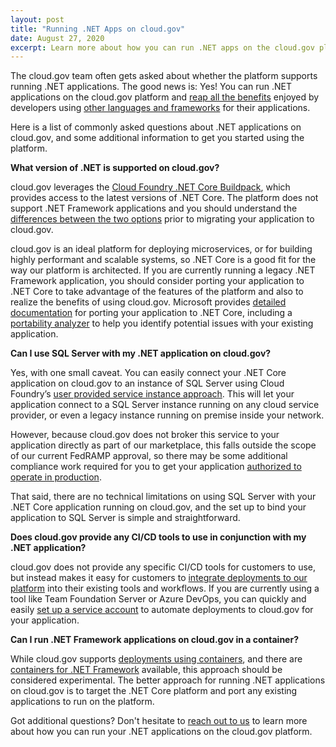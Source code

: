 ```yaml
---
layout: post
title: "Running .NET Apps on cloud.gov"
date: August 27, 2020
excerpt: Learn more about how you can run .NET apps on the cloud.gov platform and get answers to commonly asked questions about .NET development and deployment for cloud.gov
---
```


The cloud.gov team often gets asked about whether the platform supports running .NET applications. The good news is: Yes! You can run .NET applications on the cloud.gov platform and [reap all the benefits](https://cloud.gov/docs/technology/responsibilities/) enjoyed by developers using [other languages and frameworks](https://cloud.gov/docs/overview/portfolio-analysis/) for their applications.

Here is a list of commonly asked questions about .NET applications on cloud.gov, and some additional information to get you started using the platform.

**What version of .NET is supported on cloud.gov?**

cloud.gov leverages the [Cloud Foundry .NET Core Buildpack](https://github.com/cloudfoundry/dotnet-core-buildpack), which provides access to the latest versions of .NET Core. The platform does not support .NET Framework applications and you should understand the [differences between the two options](https://docs.microsoft.com/en-us/dotnet/standard/choosing-core-framework-server) prior to migrating your application to cloud.gov.

cloud.gov is an ideal platform for deploying microservices, or for building highly performant and scalable systems, so .NET Core is a good fit for the way our platform is architected. If you are currently running a legacy .NET Framework application, you should consider porting your application to .NET Core to take advantage of the features of the platform and also to realize the benefits of using cloud.gov. Microsoft provides [detailed documentation](https://docs.microsoft.com/en-us/dotnet/core/porting/) for porting your application to .NET Core, including a [portability analyzer](https://docs.microsoft.com/en-us/dotnet/standard/analyzers/portability-analyzer) to help you identify potential issues with your existing application.

**Can I use SQL Server with my .NET application on cloud.gov?**

Yes, with one small caveat. You can easily connect your .NET Core application on cloud.gov to an instance of SQL Server using Cloud Foundry’s [user provided service instance approach](https://docs.cloudfoundry.org/devguide/services/user-provided.html). This will let your application connect to a SQL Server instance running on any cloud service provider, or even a legacy instance running on premise inside your network.

However, because cloud.gov does not broker this service to your application directly as part of our marketplace, this falls outside the scope of our current FedRAMP approval, so there may be some additional compliance work required for you to get your application [authorized to operate in production](https://cloud.gov/docs/overview/fedramp-tracker/#how-you-can-use-this-p-ato).

That said, there are no technical limitations on using SQL Server with your .NET Core application running on cloud.gov, and the set up to bind your application to SQL Server is simple and straightforward.

**Does cloud.gov provide any CI/CD tools to use in conjunction with my .NET application?**

cloud.gov does not provide any specific CI/CD tools for customers to use, but instead makes it easy for customers to [integrate deployments to our platform](https://cloud.gov/docs/management/continuous-deployment/) into their existing tools and workflows. If you are currently using a tool like Team Foundation Server or Azure DevOps, you can quickly and easily [set up a service account](https://cloud.gov/docs/services/cloud-gov-service-account/) to automate deployments to cloud.gov for your application.

**Can I run .NET Framework applications on cloud.gov in a container?**

While cloud.gov supports [deployments using containers](https://cloud.gov/docs/deployment/docker/), and there are [containers for .NET Framework](https://hub.docker.com/_/microsoft-dotnet-framework) available, this approach should be considered experimental. The better approach for running .NET applications on cloud.gov is to target the .NET Core platform and port any existing applications to run on the platform.

Got additional questions? Don't hesitate to [reach out to us](mailto:inquiries@cloud.gov) to learn more about how you can run your .NET applications on the cloud.gov platform.